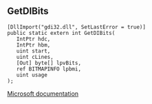 ## GetDIBits

```
[DllImport("gdi32.dll", SetLastError = true)]
public static extern int GetDIBits(
   IntPtr hdc,
   IntPtr hbm,
   uint start,
   uint cLines,
   [Out] byte[] lpvBits,
   ref BITMAPINFO lpbmi,
   uint usage
);
```

[Microsoft documentation](https://docs.microsoft.com/en-us/windows/win32/api/wingdi/nf-wingdi-getdibits)

